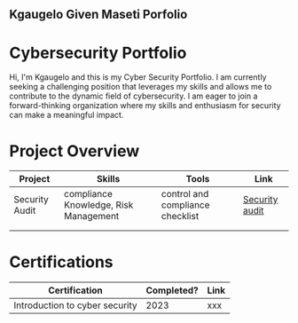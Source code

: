 ## Kgaugelo Given Maseti Porfolio

# Cybersecurity Portfolio

Hi, I'm Kgaugelo and this is my Cyber Security Portfolio. I am currently seeking a challenging position that leverages my skills and allows me to contribute to the dynamic field of cybersecurity. I am eager to join a forward-thinking organization where my skills and enthusiasm for security can make a meaningful impact.


# Project Overview 
|     Project     |                 Skills                |     Tools       |      Link       |
| --------------- | ------------------------------------- | --------------- | --------------- |
| Security Audit  | compliance Knowledge, Risk Management  | control and compliance checklist|  <a href="https://github.com/kippza/security_audit/blob/main/README.md">Security audit</a>   |
|                 |                                       |                 |                 |
|                 |                                       |                 |                 |


# Certifications 


|     Certification     |               Completed?               |     Link       |
| --------------------  | -------------------------------------- | ---------------| 
| Introduction to cyber security     |                2023             |     xxx        | 
